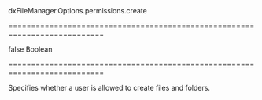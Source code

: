 <!--id-->dxFileManager.Options.permissions.create<!--/id-->
===========================================================================
<!--default-->false<!--/default-->
<!--type-->Boolean<!--/type-->
===========================================================================

<!--shortDescription-->
Specifies whether a user is allowed to create files and folders.
<!--/shortDescription-->

<!--fullDescription-->

<!--/fullDescription-->